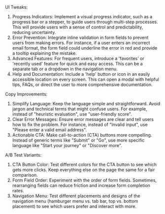 UI Tweaks:
1. Progress Indicators: Implement a visual progress indicator, such as a progress bar or a stepper, to guide users through multi-step processes. This will provide users with a sense of control and predictability, reducing uncertainty.
2. Error Prevention: Integrate inline validation in form fields to prevent users from making errors. For instance, if a user enters an incorrect email format, the form field could underline the error in red and provide a tooltip explaining the mistake.
3. Advanced Features: For frequent users, introduce a 'favorites' or 'recently used' feature for quick and easy access. This can be a separate tab or a dropdown in the navigation menu.
4. Help and Documentation: Include a 'help' button or icon in an easily accessible location on every screen. This can open a modal with helpful tips, FAQs, or direct the user to more comprehensive documentation.

Copy Improvements:
1. Simplify Language: Keep the language simple and straightforward. Avoid jargon and technical terms that might confuse users. For example, instead of "heuristic evaluation", use "user-friendly score".
2. Clear Error Messages: Ensure error messages are clear and tell users how to fix the problem. For instance, instead of "Invalid input", use "Please enter a valid email address".
3. Actionable CTA: Make call-to-action (CTA) buttons more compelling. Instead of generic terms like "Submit" or "Go", use more specific language like "Start your journey" or "Discover more".

A/B Test Variants:
1. CTA Button Color: Test different colors for the CTA button to see which gets more clicks. Keep everything else on the page the same for a fair comparison.
2. Form Field Order: Experiment with the order of form fields. Sometimes, rearranging fields can reduce friction and increase form completion rates.
3. Navigation Menu: Test different placements and designs of the navigation menu (hamburger menu vs. tab bar, top vs. bottom placement) to see which users prefer and interact with more.